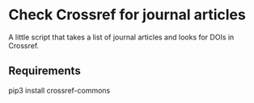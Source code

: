 # Check Crossref for journal articles

A little script that takes a list of journal articles and looks for DOIs in Crossref.

## Requirements
pip3 install crossref-commons

##
